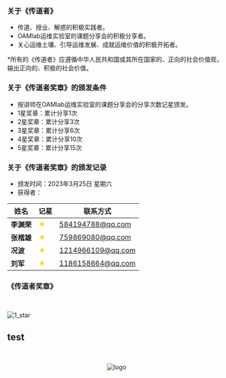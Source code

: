 ### 关于《传道者》
- 传道、授业、解惑的积极实践者。
- OAMlab运维实验室的课题分享会的积极分享者。
- 关心运维土壤、引导运维发展、成就运维价值的积极开拓者。

*所有的《传道者》应遵循中华人民共和国或其所在国家的、正向的社会价值观，输出正向的、积极的社会价值。

### 关于《传道者奖章》的颁发条件
- 按讲师在OAMlab运维实验室的课题分享会的分享次数记星颁发。
- 1星奖章：累计分享1次
- 2星奖章：累计分享3次
- 3星奖章：累计分享6次
- 4星奖章：累计分享10次
- 5星奖章：累计分享15次

### 关于《传道者奖章》的颁发记录
- 颁发时间：2023年3月25日 星期六
- 获得者：

| 姓名						 | 记星	 |联系方式|
|----------|:----|-----------------|
| **李渊荣**  | <font color="#FFD700">★</font>   |   584194788@qq.com |
| **张楷雄**  | <font color="#FFD700">★</font>   |  759869080@qq.com |
| **况波**   | <font color="#FFD700">★</font>   |   1214966109@qq.com |
| **刘军**   | <font color="#FFD700">★</font>   |  1186158664@qq.com |



### 《传道者奖章》
<br>
<p align="left">
	<img alt="1_star" src="https://github.com/oamlab/oamlab/tree/main/OAMLab/131_%E4%BC%A0%E9%81%93%E8%80%85/501_1_star_medal.png">
</p>

## test
<br>
<p align="center">
	<img alt="logo" src="https://github.com/oamlab/STS/blob/main/101_build_example.png">
</p>